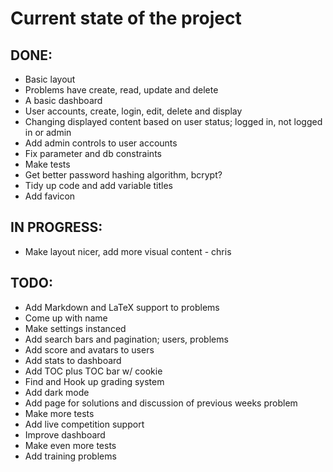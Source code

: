 # Current state of the project

## DONE:
* Basic layout
* Problems have create, read, update and delete
* A basic dashboard
* User accounts, create, login, edit, delete and display
* Changing displayed content based on user status; logged in, not logged in or admin
* Add admin controls to user accounts
* Fix parameter and db constraints
* Make tests
* Get better password hashing algorithm, bcrypt?
* Tidy up code and add variable titles
* Add favicon

## IN PROGRESS:
* Make layout nicer, add more visual content - chris

## TODO:
* Add Markdown and LaTeX support to problems
* Come up with name
* Make settings instanced
* Add search bars and pagination; users, problems
* Add score and avatars to users
* Add stats to dashboard
* Add TOC plus TOC bar w/ cookie
* Find and Hook up grading system
* Add dark mode
* Add page for solutions and discussion of previous weeks problem
* Make more tests
* Add live competition support
* Improve dashboard
* Make even more tests
* Add training problems